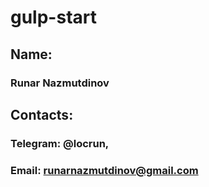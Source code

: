 # gulp-start
## Name:
### Runar Nazmutdinov

## Contacts:
### Telegram: @locrun,
### Email: runarnazmutdinov@gmail.com
